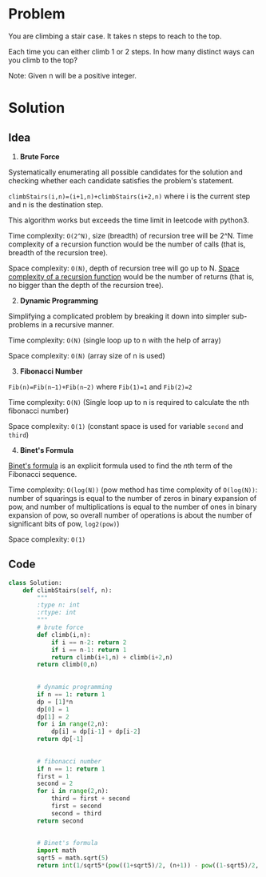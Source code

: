 # Problem

You are climbing a stair case. It takes n steps to reach to the top.

Each time you can either climb 1 or 2 steps. In how many distinct ways can you climb to the top?

Note: Given n will be a positive integer.

# Solution

## Idea

1. **Brute Force**

Systematically enumerating all possible candidates for the solution and checking whether each candidate satisfies the problem's statement.

`climbStairs(i,n)=(i+1,n)+climbStairs(i+2,n)` where i is the current step and n is the destination step.

This algorithm works but exceeds the time limit in leetcode with python3.

Time complexity: `O(2^N)`, size (breadth) of recursion tree will be 2^N. Time complexity of a recursion function would be the number of calls (that is, breadth of the recursion tree).

Space complexity: `O(N)`, depth of recursion tree will go up to N. [Space complexity of a recursion function](https://www.youtube.com/watch?v=dxyYP3BSdcQ) would be the number of returns (that is, no bigger than the depth of the recursion tree).

2. **Dynamic Programming**

Simplifying a complicated problem by breaking it down into simpler sub-problems in a recursive manner.

Time complexity: `O(N)` (single loop up to n with the help of array)

Space complexity: `O(N)` (array size of n is used)

3. **Fibonacci Number**

`Fib(n)=Fib(n−1)+Fib(n−2)` where `Fib(1)=1` and `Fib(2)=2`

Time complexity: `O(N)` (Single loop up to n is required to calculate the nth fibonacci number)

Space complexity: `O(1)` (constant space is used for variable `second` and `third`)

4. **Binet's Formula**

[Binet's formula](https://artofproblemsolving.com/wiki/index.php?title=Binet%27s_Formula) is an explicit formula used to find the $n$th term of the Fibonacci sequence.

Time complexity: `O(log(N))` (pow method has time complexity of `O(log(N))`: number of squarings is equal to the number of zeros in binary expansion of pow, and number of multiplications is equal to the number of ones in binary expansion of pow, so overall number of operations is about the number of significant bits of pow, `log2(pow)`)

Space complexity: `O(1)`

## Code

```python
class Solution:
    def climbStairs(self, n):
        """
        :type n: int
        :rtype: int
        """
        # brute force
        def climb(i,n):
            if i == n-2: return 2
            if i == n-1: return 1
            return climb(i+1,n) + climb(i+2,n)
        return climb(0,n)
        
        
        # dynamic programming
        if n == 1: return 1
        dp = [1]*n
        dp[0] = 1
        dp[1] = 2
        for i in range(2,n):
            dp[i] = dp[i-1] + dp[i-2]
        return dp[-1]
        
        
        # fibonacci number
        if n == 1: return 1
        first = 1
        second = 2
        for i in range(2,n):
            third = first + second
            first = second
            second = third
        return second
    
        
        # Binet's formula
        import math
        sqrt5 = math.sqrt(5)
        return int(1/sqrt5*(pow((1+sqrt5)/2, (n+1)) - pow((1-sqrt5)/2, (n+1))))
```













